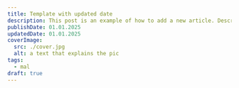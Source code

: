 ```yaml
---
title: Template with updated date
description: This post is an example of how to add a new article. Description 50-160 words
publishDate: 01.01.2025
updatedDate: 01.01.2025
coverImage:
  src: ./cover.jpg
  alt: a text that explains the pic
tags:
  - mal
draft: true
---
```



